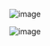 
![image](https://github.com/b6e6b6r6a/5_Semestr/assets/113089548/3b4a780c-4d63-4422-b1e4-31502aa23d1b)

![image](https://github.com/b6e6b6r6a/5_Semestr/assets/113089548/953d98e2-28d3-4ed2-8668-f75cc200f4a7)

